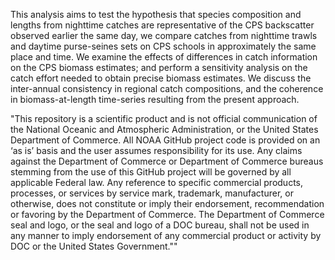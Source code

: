 This analysis aims to test the hypothesis that species composition and lengths from nighttime catches are representative of the CPS backscatter observed earlier the same day, we compare catches from nighttime trawls and daytime purse-seines sets on CPS schools in approximately the same place and time. We examine the effects of differences in catch information on the CPS biomass estimates; and perform a sensitivity analysis on the catch effort needed to obtain precise biomass estimates. We discuss the inter-annual consistency in regional catch compositions, and the coherence in biomass-at-length time-series resulting from the present approach. 

"This repository is a scientific product and is not official communication of the National Oceanic and Atmospheric Administration, or the United States Department of Commerce. All NOAA GitHub project code is provided on an ‘as is’ basis and the user assumes responsibility for its use. Any claims against the Department of Commerce or Department of Commerce bureaus stemming from the use of this GitHub project will be governed by all applicable Federal law. Any reference to specific commercial products, processes, or services by service mark, trademark, manufacturer, or otherwise, does not constitute or imply their endorsement, recommendation or favoring by the Department of Commerce. The Department of Commerce seal and logo, or the seal and logo of a DOC bureau, shall not be used in any manner to imply endorsement of any commercial product or activity by DOC or the United States Government.""
